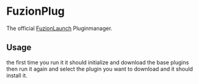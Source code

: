 # FuzionPlug
The official [FuzionLaunch](https://github.com/Zeviraty/fuzionlaunch) Pluginmanager.

## Usage
the first time you run it it should initialize and download the base plugins then run it again and select the plugin you want to download and it should install it.
